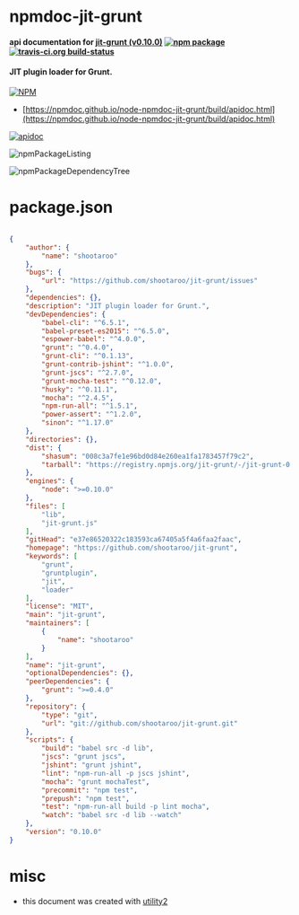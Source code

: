 # npmdoc-jit-grunt

#### api documentation for  [jit-grunt (v0.10.0)](https://github.com/shootaroo/jit-grunt)  [![npm package](https://img.shields.io/npm/v/npmdoc-jit-grunt.svg?style=flat-square)](https://www.npmjs.org/package/npmdoc-jit-grunt) [![travis-ci.org build-status](https://api.travis-ci.org/npmdoc/node-npmdoc-jit-grunt.svg)](https://travis-ci.org/npmdoc/node-npmdoc-jit-grunt)

#### JIT plugin loader for Grunt.

[![NPM](https://nodei.co/npm/jit-grunt.png?downloads=true&downloadRank=true&stars=true)](https://www.npmjs.com/package/jit-grunt)

- [https://npmdoc.github.io/node-npmdoc-jit-grunt/build/apidoc.html](https://npmdoc.github.io/node-npmdoc-jit-grunt/build/apidoc.html)

[![apidoc](https://npmdoc.github.io/node-npmdoc-jit-grunt/build/screenCapture.buildCi.browser.%252Ftmp%252Fbuild%252Fapidoc.html.png)](https://npmdoc.github.io/node-npmdoc-jit-grunt/build/apidoc.html)

![npmPackageListing](https://npmdoc.github.io/node-npmdoc-jit-grunt/build/screenCapture.npmPackageListing.svg)

![npmPackageDependencyTree](https://npmdoc.github.io/node-npmdoc-jit-grunt/build/screenCapture.npmPackageDependencyTree.svg)



# package.json

```json

{
    "author": {
        "name": "shootaroo"
    },
    "bugs": {
        "url": "https://github.com/shootaroo/jit-grunt/issues"
    },
    "dependencies": {},
    "description": "JIT plugin loader for Grunt.",
    "devDependencies": {
        "babel-cli": "^6.5.1",
        "babel-preset-es2015": "^6.5.0",
        "espower-babel": "^4.0.0",
        "grunt": "^0.4.0",
        "grunt-cli": "^0.1.13",
        "grunt-contrib-jshint": "^1.0.0",
        "grunt-jscs": "^2.7.0",
        "grunt-mocha-test": "^0.12.0",
        "husky": "^0.11.1",
        "mocha": "^2.4.5",
        "npm-run-all": "^1.5.1",
        "power-assert": "^1.2.0",
        "sinon": "^1.17.0"
    },
    "directories": {},
    "dist": {
        "shasum": "008c3a7fe1e96bd0d84e260ea1fa1783457f79c2",
        "tarball": "https://registry.npmjs.org/jit-grunt/-/jit-grunt-0.10.0.tgz"
    },
    "engines": {
        "node": ">=0.10.0"
    },
    "files": [
        "lib",
        "jit-grunt.js"
    ],
    "gitHead": "e37e86520322c183593ca67405a5f4a6faa2faac",
    "homepage": "https://github.com/shootaroo/jit-grunt",
    "keywords": [
        "grunt",
        "gruntplugin",
        "jit",
        "loader"
    ],
    "license": "MIT",
    "main": "jit-grunt",
    "maintainers": [
        {
            "name": "shootaroo"
        }
    ],
    "name": "jit-grunt",
    "optionalDependencies": {},
    "peerDependencies": {
        "grunt": ">=0.4.0"
    },
    "repository": {
        "type": "git",
        "url": "git://github.com/shootaroo/jit-grunt.git"
    },
    "scripts": {
        "build": "babel src -d lib",
        "jscs": "grunt jscs",
        "jshint": "grunt jshint",
        "lint": "npm-run-all -p jscs jshint",
        "mocha": "grunt mochaTest",
        "precommit": "npm test",
        "prepush": "npm test",
        "test": "npm-run-all build -p lint mocha",
        "watch": "babel src -d lib --watch"
    },
    "version": "0.10.0"
}
```



# misc
- this document was created with [utility2](https://github.com/kaizhu256/node-utility2)
